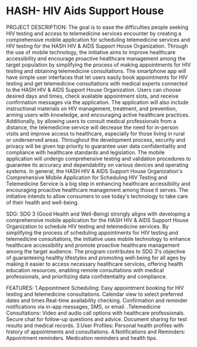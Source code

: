 # HASH- HIV Aids Support House


PROJECT DESCRIPTION:
The goal is to ease the difficulties people seeking HIV testing and access to telemedicine services encounter by creating a comprehensive mobile application for scheduling telemedicine services and HIV testing for the HASH HIV & AIDS Support House Organization. Through the use of mobile technology, the initiative aims to improve healthcare accessibility and encourage proactive healthcare management among the target population by simplifying the process of making appointments for HIV testing and obtaining telemedicine consultations.
The smartphone app will have simple user interfaces that let users easily book appointments for HIV testing and get telemedicine consultations with medical experts connected to the HASH HIV & AIDS Support House Organization. Users can choose desired days and times, check available appointment slots, and receive confirmation messages via the application. The application will also include instructional materials on HIV management, treatment, and prevention, arming users with knowledge, and encouraging active healthcare practices.
Additionally, by allowing users to consult medical professionals from a distance, the telemedicine service will decrease the need for in-person visits and improve access to healthcare, especially for those living in rural or underserved areas. Throughout the development process, security and privacy will be given top priority to guarantee user data confidentiality and compliance with healthcare standards and legislation.
The mobile application will undergo comprehensive testing and validation procedures to guarantee its accuracy and dependability on various devices and operating systems. In general, the HASH HIV & AIDS Support House Organization's Comprehensive Mobile Application for Scheduling HIV Testing and Telemedicine Service is a big step in enhancing healthcare accessibility and encouraging proactive healthcare management among those it serves. The initiative intends to allow consumers to use today's technology to take care of their health and well-being.

SDG:
SDG 3 (Good Health and Well-Being) strongly aligns with developing a comprehensive mobile application for the HASH HIV & AIDS Support House Organization to schedule HIV testing and telemedicine services. By simplifying the process of scheduling appointments for HIV testing and telemedicine consultations, the initiative uses mobile technology to enhance healthcare accessibility and promote proactive healthcare management among the target audience. The program contributes to SDG 3's objective of guaranteeing healthy lifestyles and promoting well-being for all ages by making it easier to access necessary healthcare services, offering health education resources, enabling remote consultations with medical professionals, and prioritizing data confidentiality and compliance.

FEATURES:
    1.Appointment Scheduling:
        Easy appointment booking for HIV testing and telemedicine consultations. Calendar view to select preferred dates and times.Real-time availability checking. Confirmation and reminder notifications via in-app messages, SMS, or email.
    .Telemedicine Consultations: 
        Video and audio call options with healthcare professionals. Secure chat for follow-up questions and advice. Document sharing for test results and medical records.
    3.User Profiles:
        Personal health profiles with history of appointments and consultations.
    4.Notifications and Reminders:
        Appointment reminders.
        Medication reminders and health tips.